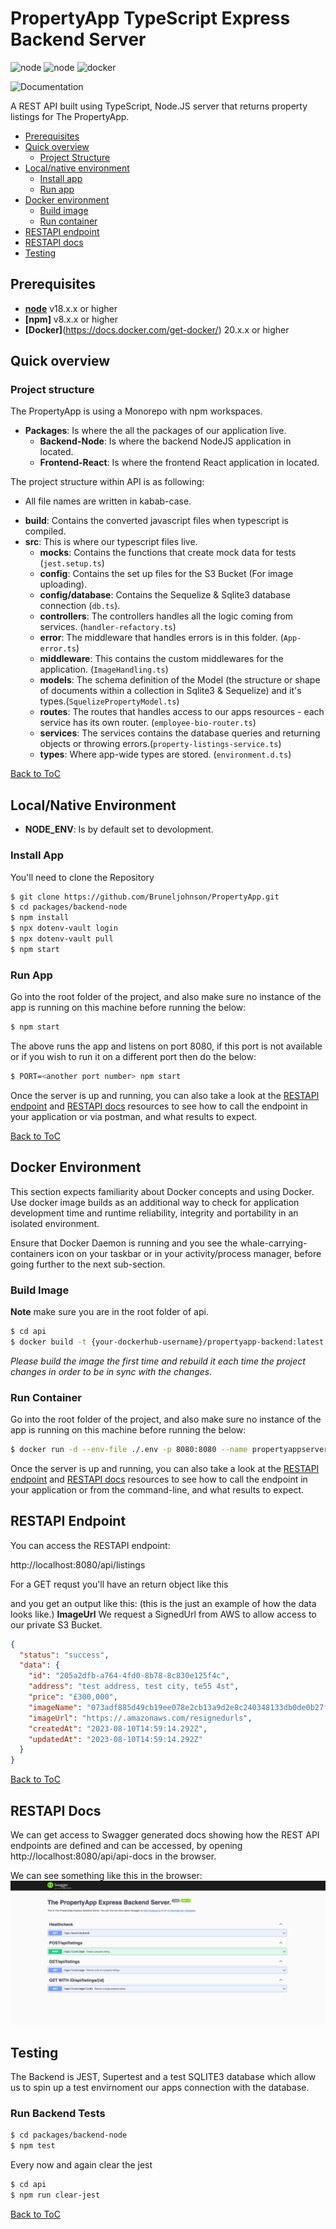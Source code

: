 # PropertyApp TypeScript Express Backend Server

![node](https://img.shields.io/badge/node-v18.16.0-green) ![node](https://img.shields.io/badge/scripting%E2%80%94language-typescript-blue) ![docker](https://img.shields.io/badge/docker-support-red)

![Documentation](https://img.shields.io/badge/Documentation%20via-README%20|%20FAQs%20|%20Swagger%20docs-lightgrey)

A REST API built using TypeScript, Node.JS server that returns property listings for The PropertyApp.

- [Prerequisites](#prerequisites)
- [Quick overview](#quick-overview)
  - [Project Structure](#project-structure)
- [Local/native environment](#localnative-environment)
  - [Install app](#install-app)
  - [Run app](#run-app)
- [Docker environment](#docker-environment)
  - [Build image](#build-image)
  - [Run container](#run-container)
- [RESTAPI endpoint](#restapi-endpoint)
- [RESTAPI docs](#restapi-docs)
- [Testing](#testing)

## Prerequisites

- **[node](https://nodejs.org/en/download/)** v18.x.x or higher
- **[npm]** v8.x.x or higher
- **[Docker]**(https://docs.docker.com/get-docker/) 20.x.x or higher

## Quick overview

### Project structure

The PropertyApp is using a Monorepo with npm workspaces.

- **Packages**: Is where the all the packages of our application live.
  - **Backend-Node**: Is where the backend NodeJS application in located.
  - **Frontend-React**: Is where the frontend React application in located.

The project structure within API is as following:

- All file names are written in kabab-case.

* **build**: Contains the converted javascript files when typescript is compiled.
* **src**: This is where our typescript files live.
  - **mocks**: Contains the functions that create mock data for tests (`jest.setup.ts`)
  - **config**: Contains the set up files for the S3 Bucket (For image uploading).
  - **config/database**: Contains the Sequelize & Sqlite3 database connection (`db.ts`).
  - **controllers**: The controllers handles all the logic coming from services. (`handler-refactory.ts`)
  - **error**: The middleware that handles errors is in this folder. (`App-error.ts`)
  - **middleware**: This contains the custom middlewares for the application. (`ImageHandling.ts`)
  - **models**: The schema definition of the Model (the structure or shape of documents within a collection in Sqlite3 & Sequelize) and it's types.(`SquelizePropertyModel.ts`)
  - **routes**: The routes that handles access to our apps resources - each service has its own router. (`employee-bio-router.ts`)
  - **services**: The services contains the database queries and returning objects or throwing errors.(`property-listings-service.ts`)
  - **types**: Where app-wide types are stored. (`environment.d.ts`)

[Back to ToC](#propertyapp-typescript-express-backend-server)

## Local/Native Environment

- **NODE_ENV**: Is by default set to devolopment.

### Install App

You'll need to clone the Repository

```bash
$ git clone https://github.com/Bruneljohnson/PropertyApp.git
$ cd packages/backend-node
$ npm install
$ npx dotenv-vault login
$ npx dotenv-vault pull
$ npm start
```

### Run App

Go into the root folder of the project, and also make sure no instance of the app is running on this machine before running the below:

```bash
$ npm start
```

The above runs the app and listens on port 8080, if this port is not available or if you wish to run it on a different port then do the below:

```bash
$ PORT=<another port number> npm start
```

Once the server is up and running, you can also take a look at the [RESTAPI endpoint](#restapi-endpoint) and [RESTAPI docs](#restapi-docs) resources to see how to call the endpoint in your application or via postman, and what results to expect.

[Back to ToC](#propertyapp-typescript-express-backend-server)

## Docker Environment

This section expects familiarity about Docker concepts and using Docker. Use docker image builds as an additional way to check for application development time and runtime reliability, integrity and portability in an isolated environment.

Ensure that Docker Daemon is running and you see the whale-carrying-containers icon on your taskbar or in your activity/process manager, before going further to the next sub-section.

### Build Image

**Note** make sure you are in the root folder of api.

```bash
$ cd api
$ docker build -t {your-dockerhub-username}/propertyapp-backend:latest -f ./Dockerfile .
```

_Please build the image the first time and rebuild it each time the project changes in order to be in sync with the changes._

### Run Container

Go into the root folder of the project, and also make sure no instance of the app is running on this machine before running the below:

```bash
$ docker run -d --env-file ./.env -p 8080:8080 --name propertyappserver {your-dockerhub-username}/propertyapp-backend:latest
```

Once the server is up and running, you can also take a look at the [RESTAPI endpoint](#restapi-endpoint) and [RESTAPI docs](#restapi-docs) resources to see how to call the endpoint in your application or from the command-line, and what results to expect.

## RESTAPI Endpoint

You can access the RESTAPI endpoint:

http://localhost:8080/api/listings

For a GET requst you'll have an return object like this

and you get an output like this: (this is the just an example of how the data looks like.)
**ImageUrl** We request a SignedUrl from AWS to allow access to our private S3 Bucket.

```json
{
  "status": "success",
  "data": {
    "id": "205a2dfb-a764-4fd0-8b78-8c830e125f4c",
    "address": "test address, test city, te55 4st",
    "price": "£300,000",
    "imageName": "073adf885d49cb19ee078e2cb13a9d2e8c240348133db0de0b27f30168af02b9.jpeg",
    "imageUrl": "https://.amazonaws.com/resignedurls",
    "createdAt": "2023-08-10T14:59:14.292Z",
    "updatedAt": "2023-08-10T14:59:14.292Z"
  }
}
```

[Back to ToC](#propertyapp-typescript-express-backend-server)

## RESTAPI Docs

We can get access to Swagger generated docs showing how the REST API endpoints are defined and can be accessed, by opening http://localhost:8080/api/api-docs in the browser.

We can see something like this in the browser:
![Swagger UI in the browswer ](./docs/PropertyApp-Swagger-UI.png)

## Testing

The Backend is JEST, Supertest and a test SQLITE3 database which allow us to spin up a test envirnoment our apps connection with the database.

### Run Backend Tests

```bash
$ cd packages/backend-node
$ npm test
```

Every now and again clear the jest

```bash
$ cd api
$ npm run clear-jest
```

[Back to ToC](#propertyapp-typescript-express-backend-server)

